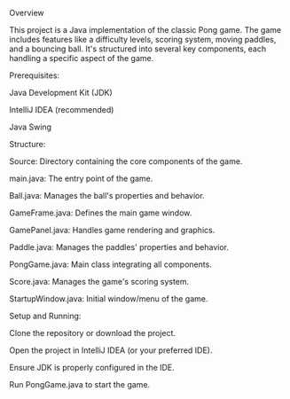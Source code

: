 Overview

This project is a Java implementation of the classic Pong game. The game includes features like a difficulty levels, scoring system, moving paddles, and a bouncing ball. It's structured into several key components, each handling a specific aspect of the game.

Prerequisites:

Java Development Kit (JDK)

IntelliJ IDEA (recommended)

Java Swing

Structure:

Source: Directory containing the core components of the game.

main.java: The entry point of the game.

Ball.java: Manages the ball's properties and behavior.

GameFrame.java: Defines the main game window.

GamePanel.java: Handles game rendering and graphics.

Paddle.java: Manages the paddles' properties and behavior.

PongGame.java: Main class integrating all components.

Score.java: Manages the game's scoring system.

StartupWindow.java: Initial window/menu of the game.


Setup and Running:

Clone the repository or download the project.

Open the project in IntelliJ IDEA (or your preferred IDE).

Ensure JDK is properly configured in the IDE.

Run PongGame.java to start the game.
